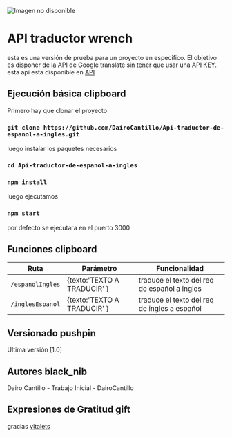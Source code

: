 ![Imagen no disponible](https://fiverr-res.cloudinary.com/images/t_main1,q_auto,f_auto,q_auto,f_auto/gigs/120701247/original/4a8c583dafd784002e4642088d661b32c3823e98/translate-your-art-text-from-french-english.jpg "API traductor")

# API traductor wrench

esta es una versión de prueba para un proyecto en especifico. El objetivo es disponer de la API de Google translate sin tener que usar una API KEY.
esta api esta disponible en [API](https://traductorbaseestoen.herokuapp.com/)

## Ejecución básica clipboard

Primero hay que clonar el proyecto

### []()`git clone https://github.com/DairoCantillo/Api-traductor-de-espanol-a-ingles.git`

luego instalar los paquetes necesarios

### []() `cd Api-traductor-de-espanol-a-ingles`

### []() `npm install`

luego ejecutamos

### []() `npm start`

por defecto se ejecutara en el puerto 3000

## Funciones clipboard

| Ruta             | Parámetro                   | Funcionalidad                                |
| ---------------- | --------------------------- | -------------------------------------------- |
| `/espanolIngles` | {texto:'TEXTO A TRADUCIR' } | traduce el texto del req de español a ingles |
| `/inglesEspanol` | {texto:'TEXTO A TRADUCIR' } | traduce el texto del req de ingles a español |

## Versionado pushpin

Ultima versión [1.0]

## Autores black_nib

Dairo Cantillo - Trabajo Inicial - DairoCantillo

## Expresiones de Gratitud gift

gracias [vitalets](https://www.npmjs.com/~vitalets)
